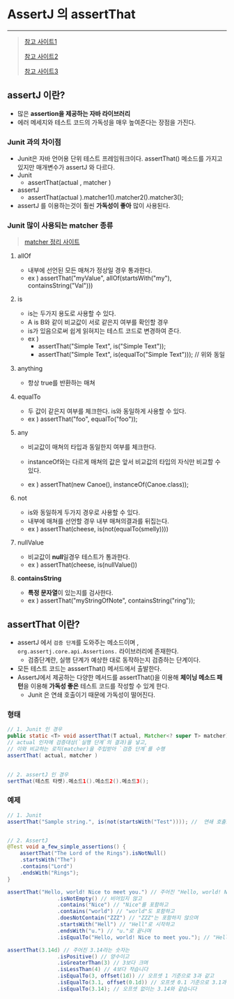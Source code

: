 # AssertJ 의 assertThat

---

>[참고 사이트1](https://www.daleseo.com/assertj/)
>
>[참고 사이트2](https://hseungyeon.tistory.com/328)
>
>[참고 사이트3](https://m.blog.naver.com/PostView.naver?isHttpsRedirect=true&blogId=simpolor&logNo=221327833587)

## assertJ 이란? 

- 많은 **assertion을 제공하는 자바 라이브러리**
- 에러 메세지와 테스트 코드의 가독성을 매우 높여준다는 장점을 가진다. 

### Junit 과의 차이점 

- Junit은 자바 언어용 단위 테스트 프레임워크이다. assertThat() 메소드를 가지고 있지만 매개변수가 assertJ 와 다르다. 
- Junit
  - assertThat(actual , matcher )
- assertJ 
  - assertThat(actual ).matcher1().matcher2().matcher3();
- assertJ 를 이용하는것이 훨씬 **가독성이 좋아** 많이 사용된다. 

### Junit 많이 사용되는 matcher 종류 

> [matcher 정리 사이트 ](https://m.blog.naver.com/PostView.naver?isHttpsRedirect=true&blogId=simpolor&logNo=221327833587)

1. allOf

   - 내부에 선언된 모든 매쳐가 정상일 경우 통과한다.
   - ex ) assertThat("myValue", allOf(startsWith("my"), containsString("Val")))

2. is

   - is는 두가지 용도로 사용할 수 있다.
   - A is B와 같이 비교값이 서로 같은지 여부를 확인할 경우
   - is가 있음으로써 쉽게 읽혀지는 테스트 코드로 변경하여 준다.
   - ex )  
     - assertThat("Simple Text", is("Simple Text")); 
     - assertThat("Simple Text", is(equalTo("Simple Text"))); // 위와 동일

3. anything

   - 항상 true를 반환하는 매쳐

4. equalTo

   - 두 값이 같은지 여부를 체크한다. is와 동일하게 사용할 수 있다.
   - ex ) assertThat("foo", equalTo("foo"));

5. any

   - 비교값이 매쳐의 타입과 동일한지 여부를 체크한다. 

   - instanceOf와는 다르게 매쳐의 값은 앞서 비교값의 타입의 자식만 비교할 수 있다.
   - ex ) assertThat(new Canoe(), instanceOf(Canoe.class));

6. not

   - is와 동일하게 두가지 경우로 사용할 수 있다.
   - 내부에 매쳐를 선언할 경우 내부 매쳐의결과를 뒤집는다.
   - ex ) assertThat(cheese, is(not(equalTo(smelly))))

7. nullValue

   - 비교값이 **null**일경우 테스트가 통과한다.
   - ex ) assertThat(cheese, is(nullValue())

8. **containsString**

   - **특정 문자열**이 있는지를 검사한다.
   - ex ) assertThat("myStringOfNote", containsString("ring"));

## assertThat 이란? 

- assertJ 에서 `검증 단계`를 도와주는 메소드이며 , `org.assertj.core.api.Assertions.` 라이브러리에 존재한다.  
  - 검증단계란, 실행 단계가 예상한 대로 동작하는지 검증하는 단계이다. 
- 모든 테스트 코드는 asssertThat() 메서드에서 출발한다. 
- AssertJ에서 제공하는 다양한 메서드를 assertThat()을 이용해 **체이닝 메소드 패턴**을 이용해 **가독성 좋은** 테스트 코드를 작성할 수 있게 한다. 
  - Junit 은 연쇄 호출이기 때문에 가독성이 떨어진다. 

### 형태 

```java
// 1. Junit 인 경우 
public static <T> void assertThat(T actual, Matcher<? super T> matcher)
// actual 인자에 검증대상(`실행 단계`의 결과)을 넣고,
// 이와 비교하는 로직(matcher)을 주입받아 `검증 단계`를 수행
assertThat( actual, matcher )
    

// 2. assertJ 인 경우 
sertThat(테스트 타켓).메소드1().메소드2().메소드3();
```

### 예제

```java
// 1. Junit 
assertThat("Sample string.", is(not(startsWith("Test")))); //  연쇄 호출로 인해 가독성이 떨어진다. 


// 2. AssertJ 
@Test void a_few_simple_assertions() {
	assertThat("The Lord of the Rings").isNotNull() 
	.startsWith("The") 
    .contains("Lord") 
    .endsWith("Rings"); 
}

assertThat("Hello, world! Nice to meet you.") // 주어진 "Hello, world! Nice to meet you."라는 문자열은
				.isNotEmpty() // 비어있지 않고
				.contains("Nice") // "Nice"를 포함하고
				.contains("world") // "world"도 포함하고
				.doesNotContain("ZZZ") // "ZZZ"는 포함하지 않으며
				.startsWith("Hell") // "Hell"로 시작하고
				.endsWith("u.") // "u."로 끝나며
				.isEqualTo("Hello, world! Nice to meet you."); // "Hello, world! Nice to meet you."과 일치합니다.

assertThat(3.14d) // 주어진 3.14라는 숫자는
				.isPositive() // 양수이고
				.isGreaterThan(3) // 3보다 크며
				.isLessThan(4) // 4보다 작습니다
				.isEqualTo(3, offset(1d)) // 오프셋 1 기준으로 3과 같고
				.isEqualTo(3.1, offset(0.1d)) // 오프셋 0.1 기준으로 3.1과 같으며
				.isEqualTo(3.14); // 오프셋 없이는 3.14와 같습니다
```

